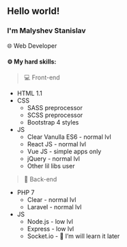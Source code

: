 ## Hello world!
### I'm Malyshev Stanislav
🌐 Web Developer

[](//https://sun9-39.userapi.com/c853428/v853428533/21184d/o84y5Gb4Cq4.jpg)

<h4>⚙️ My hard skills:</h4>

>💻 Front-end

* HTML 1.1
* CSS
    * SASS preprocessor
    * SCSS preprocessor
    * Bootstrap 4 styles
* JS
    * Clear Vanulla ES6 - normal lvl
    * React JS - normal lvl
    * Vue JS - simple apps only
    * jQuery - normal lvl
    * Other lil libs user


>📡 Back-end

* PHP 7
    * Clear - normal lvl
    * Laravel - normal lvl
* JS
    * Node.js - low lvl
    * Express - low lvl
    * Socket.io - 🌱 I’m will learn it later


<!--
Here are some ideas to get you started:

- 🔭 I’m currently working on ...
- 🌱 I’m currently learning ...
- 👯 I’m looking to collaborate on ...
- 🤔 I’m looking for help with ...
- 💬 Ask me about ...
- 📫 How to reach me: ...
- 😄 Pronouns: ...
- ⚡ Fun fact: ...
-->
